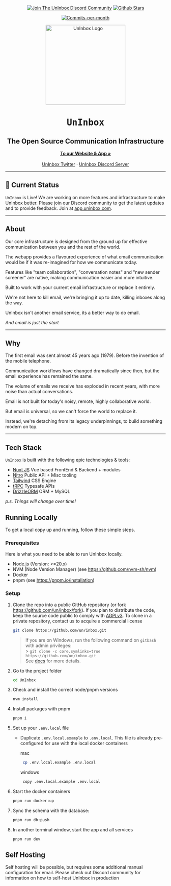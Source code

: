 <p align="center">
   <a href="https://discord.gg/QMV9p9sgza"><img src="https://img.shields.io/badge/Discord-uninbox.com-informational?logo=discord&style=for-the-badge" alt="Join The UnInbox Discord Community"></a> 
   <a href="https://github.com/un/inbox/stargazers"><img src="https://img.shields.io/github/stars/un/inbox?logo=github&style=for-the-badge&color=yellow" alt="Github Stars"></a>
</p>
<p align="center">
   <a href="https://github.com/un/inbox/pulse"><img src="https://img.shields.io/github/commit-activity/m/un/inbox?style=for-the-badge&color=green" alt="Commits-per-month"></a>
</p>
<p align="center" style="margin-top: 12px">
  <a href="https://uninbox.com">
   <img width="250px" src="https://avatars.githubusercontent.com/u/135225712?s=400&u=72ad315d63b0326e5bb34377c3f59389373edc9a&v=4" alt="UnInbox Logo">
  </a>

  <h1 align="center"><tt>UnInbox</tt></h1>
  <h2 align="center">The Open Source Communication Infrastructure</h2>

<p align="center">
    <a href="https://UnInbox.com"><strong>To our Website & App »</strong></a>
    <br />
    <br />
    <a href="https://twitter.com/UnInbox">UnInbox Twitter</a>
    ·
    <a href="https://discord.gg/QMV9p9sgza">UnInbox Discord Server</a>
  </p>
</p>

---

## :construction: Current Status

`UnInbox` is Live! We are working on more features and infrastructure to make UnInbox better. Please join our Discord community to get the latest updates and to provide feedback. Join at [app.uninbox.com](https://app.uninbox.com).

---

## About

Our core infrastructure is designed from the ground up for effective communication between you and the rest of the world.

The webapp provides a flavoured experience of what email communication would be if it was re-imagined for how we communicate today.

Features like "team collaboration", "conversation notes" and "new sender screener" are native, making communication easier and more intuitive.

Built to work with your current email infrastructure or replace it entirely.

We're not here to kill email, we're bringing it up to date, killing inboxes along the way.

UnInbox isn't another email service, its a better way to do email.

_And email is just the start_

---

## Why

The first email was sent almost 45 years ago (1979). Before the invention of the mobile telephone.

Communication workflows have changed dramatically since then, but the email experience has remained the same.

The volume of emails we receive has exploded in recent years, with more noise than actual conversations.

Email is not built for today's noisy, remote, highly collaborative world.

But email is universal, so we can't force the world to replace it.

Instead, we're detaching from its legacy underpinnings, to build something modern on top.

---

## Tech Stack

`UnInbox` is built with the following epic technologies & tools:

- [Nuxt JS](https://nuxt.com) Vue based FrontEnd & Backend + modules
- [Nitro](https://nitro.unjs.io/) Public API + Misc tooling
- [Tailwind](https://tailwindcss.com/) CSS Engine
- [tRPC](https://trpc.io/) Typesafe APIs
- [DrizzleORM](https://orm.drizzle.team/) ORM + MySQL

_p.s. Things will change over time!_

## Running Locally

To get a local copy up and running, follow these simple steps.

### Prerequisites

Here is what you need to be able to run UnInbox locally.

- Node.js (Version: >=20.x)
- NVM (Node Version Manager) (see https://github.com/nvm-sh/nvm)
- Docker
- pnpm (see https://pnpm.io/installation)

### Setup

1. Clone the repo into a public GitHub repository (or fork https://github.com/un/inbox/fork). If you plan to distribute the code, keep the source code public to comply with [AGPLv3](https://github.com/un/inbox/blob/main/LICENSE). To clone in a private repository, contact us to acquire a commercial license

   ```sh
   git clone https://github.com/un/inbox.git
   ```

   > If you are on Windows, run the following command on `gitbash` with admin privileges: <br> > `git clone -c core.symlinks=true https://github.com/un/inbox.git` <br>
   > See [docs](https://cal.com/docs/how-to-guides/how-to-troubleshoot-symbolic-link-issues-on-windows#enable-symbolic-links) for more details.

2. Go to the project folder

   ```sh
   cd UnInbox
   ```

3. Check and install the correct node/pnpm versions

   ```sh
   nvm install
   ```

4. Install packages with pnpm

   ```sh
   pnpm i
   ```

5. Set up your `.env.local` file

   - Duplicate `.env.local.example` to `.env.local`. This file is already pre-configured for use with the local docker containers

     mac

     ```sh
      cp .env.local.example .env.local
     ```

     windows

     ```sh
      copy .env.local.example .env.local
     ```

6. Start the docker containers

   ```sh
   pnpm run docker:up
   ```

7. Sync the schema with the database:

   ```sh
   pnpm run db:push
   ```

8. In another terminal window, start the app and all services

   ```sh
   pnpm run dev
   ```

## Self Hosting

Self hosting will be possible, but requires some additional manual configuration for email. Please check out Discord community for information on how to self-host UnInbox in production
